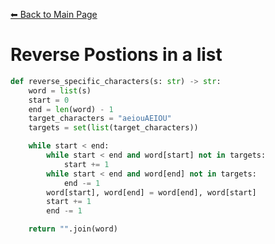 [⬅ Back to Main Page](../README.md)
# Reverse Postions in a list
```python
def reverse_specific_characters(s: str) -> str:
	word = list(s)
	start = 0
	end = len(word) - 1
	target_characters = "aeiouAEIOU"
	targets = set(list(target_characters))

	while start < end:
		while start < end and word[start] not in targets:
			start += 1
		while start < end and word[end] not in targets:
			end -= 1
		word[start], word[end] = word[end], word[start]
		start += 1
		end -= 1

	return "".join(word)
```
